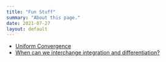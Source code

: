 ```yaml
---
title: "Fun Stuff"
summary: "About this page."
date: 2021-07-27
layout: default
---
```


* [Uniform Convergence](https://en.wikipedia.org/wiki/Uniform_convergence)
* [When can we interchange integration and differentiation?](https://math.stackexchange.com/questions/2530213/when-can-we-interchange-integration-and-differentiation)
 


